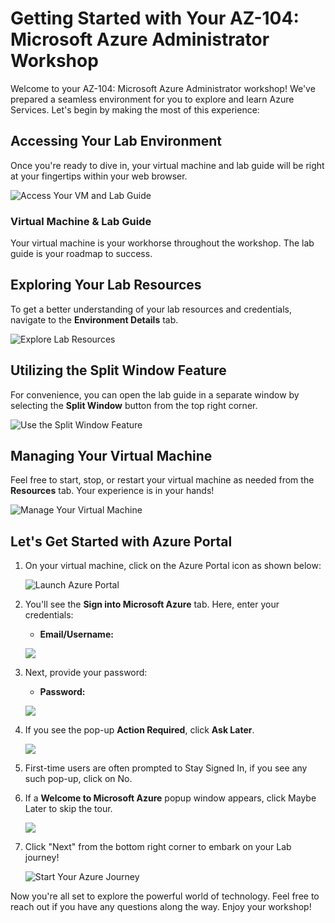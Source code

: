 # **Getting Started with Your AZ-104: Microsoft Azure Administrator Workshop**
 
Welcome to your AZ-104: Microsoft Azure Administrator  workshop! We've prepared a seamless environment for you to explore and learn Azure Services. Let's begin by making the most of this experience:
 
## **Accessing Your Lab Environment**
 
Once you're ready to dive in, your virtual machine and lab guide will be right at your fingertips within your web browser.
 
![Access Your VM and Lab Guide](../media/labguide.png)

### **Virtual Machine & Lab Guide**
 
Your virtual machine is your workhorse throughout the workshop. The lab guide is your roadmap to success.
 
## **Exploring Your Lab Resources**
 
To get a better understanding of your lab resources and credentials, navigate to the **Environment Details** tab.
 
![Explore Lab Resources](../media/env.png)
 
## **Utilizing the Split Window Feature**
 
For convenience, you can open the lab guide in a separate window by selecting the **Split Window** button from the top right corner.
 
![Use the Split Window Feature](../media/split.png)
 
## **Managing Your Virtual Machine**
 
Feel free to start, stop, or restart your virtual machine as needed from the **Resources** tab. Your experience is in your hands!
 
![Manage Your Virtual Machine](../media/resourses.png)
  
## **Let's Get Started with Azure Portal**
 
1. On your virtual machine, click on the Azure Portal icon as shown below:
 
    ![Launch Azure Portal](../Labs/Images/azure.png)
 
2. You'll see the **Sign into Microsoft Azure** tab. Here, enter your credentials:
 
   - **Email/Username:** <inject key="AzureAdUserEmail"></inject>
 
    ![](../Labs/Images/image7.png)
 
3. Next, provide your password:
 
   - **Password:** <inject key="AzureAdUserPassword"></inject>
 
    ![](../Labs/Images/image8.png)

1. If you see the pop-up **Action Required**, click **Ask Later**.
   
    ![](../Labs/Images/asklater.png)

1. First-time users are often prompted to Stay Signed In, if you see any such pop-up, click on No.

1. If a **Welcome to Microsoft Azure** popup window appears, click Maybe Later to skip the tour.
    
    ![](../Labs/Images/maybelater.png)   

1. Click "Next" from the bottom right corner to embark on your Lab journey!
 
   ![Start Your Azure Journey](../media/num.png)

Now you're all set to explore the powerful world of technology. Feel free to reach out if you have any questions along the way. Enjoy your workshop!
